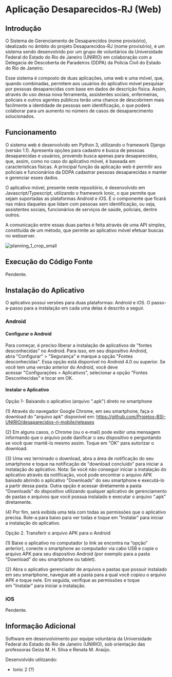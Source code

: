 # Aplicação Desaparecidos-RJ (Web)

## Introdução ##

O Sistema de Gerenciamento de Desaparecidos (nome provisório), idealizado no âmbito do projeto Desaparecidos-RJ (nome provisório), é um sistema sendo desenvolvido por um grupo de voluntários da Universidade Federal do Estado do Rio de Janeiro (UNIRIO) em colaboração com a Delegacia de Descoberta de Paradeiros (DDPA) da Polícia Civil do Estado do Rio de Janeiro.

Esse sistema é composto de duas aplicações, uma web e uma móvel, que, quando combinadas, permitem aos usuários do aplicativo móvel pesquisar por pessoas desaparecidas com base em dados de descrição física. Assim, através do uso dessa nova ferramenta, assistentes sociais, enfermeiras, policiais e outros agentes públicos terão uma chance de descobrirem mais facilmente a identidade de pessoas sem identificação, o que poderá colaborar para um aumento no número de casos de desaparecimento solucionados.

## Funcionamento ##

O sistema web é desenvolvido em Python 3, utilizando o framework Django (versão 1.1). Apresenta opções para cadastro e busca de pessoas desaparecidas e usuários, provendo busca apenas para desaparecidos, que, assim, como no caso do aplicativo móvel, é baseada em características físicas. A principal função da aplicação web é permitir aos policiais e funcionários da DDPA cadastrar pessoas desaparecidas e manter e gerenciar esses dados.

O aplicativo móvel, presente neste repositório, é desenvolvido em Javascript/Typescript, utilizando o framework Ionic, o que permite que sejam suportadas as plataformas Android e iOS. É o componente que ficará nas mãos daqueles que lidam com pessoas sem identificação, ou seja, assistentes sociais, funcionários de serviços de saúde, policiais, dentre outros. 

A comunicação entre essas duas partes é feita através de uma API simples, constituída de um método, que permite ao aplicativo móvel efetuar buscas no webserver.

![planning_1_crop_small](https://user-images.githubusercontent.com/6119173/35132273-8b8ec8e4-fcb1-11e7-8910-70e5e126680e.png)

## Execução do Código Fonte ##

Pendente.

## Instalação do Aplicativo ##

O aplicativo possui versões para duas plataformas: Android e iOS. O passo-a-passo para a instalação em cada uma delas é descrito a seguir.

### Android ###

#### Configurar o Android ####

Para começar, é preciso liberar a instalação de aplicativos de "fontes desconhecidas" no Android. Para isso, em seu dispositivo Android, abra "Configurar" > "Segurança" e marque a opção "Fontes desconhecidas".
Essa opção está disponível no Android 4.0 ou superior. Se você tem uma versão anterior do Android, você deve acessar "Configurações > Aplicativos", selecionar a opção "Fontes Desconhecidas" e tocar em OK.

#### Instalar o Aplicativo ####

Opção 1- Baixando o aplicativo (arquivo ".apk") direto no smartphone

(1) Através do navegador Google Chrome, em seu smartphone, faça o download do "arquivo apk" disponível em:
https://github.com/Projetos-BSI-UNIRIO/desaparecidos-rj-mobile/releases

(2) Em alguns casos, o Chrome (ou o e-mail) pode exibir uma mensagem informando que o arquivo pode danificar o seu dispositivo e perguntando se você quer mantê-lo mesmo assim. Toque em "OK" para autorizar o download.

(3) Uma vez terminado o download, abra a área de notificação do seu smartphone e toque na notificação de "download concluído" para iniciar a instalação do aplicativo.
Nota: Se você não conseguir iniciar a instalação do aplicativo através da notificação, você pode encontrar o arquivo APK baixado abrindo o aplicativo "Downloads" do seu smartphone e executá-lo a partir dessa pasta. Outra opção é acessar diretamente a pasta “Downloads” do dispositivo utilizando qualquer aplicativo de gerenciamento de pastas e arquivos que você possua instalado e executar o arquivo “.apk” diretamente.

(4) Por fim, será exibida uma tela com todas as permissões que o aplicativo precisa. Role-a para baixo para ver todas e toque em "Instalar" para iniciar a instalação do aplicativo.

Opção 2. Transferir o arquivo APK para o Android

(1) Baixe o aplicativo no computador (o link se encontra na “opção” anterior), conecte o smartphone ao computador via cabo USB e copie o arquivo APK para seu dispositivo Android (por exemplo para a pasta "Download" do seu smartphone ou tablet).

(2) Abra o aplicativo gerenciador de arquivos e pastas que possuir instalado em seu smartphone, navegue até a pasta para a qual você copiou o arquivo APK e toque nele. Em seguida, verifique as permissões e toque em "Instalar" para iniciar a instalação.


### iOS ###

Pendente.

## Informação Adicional ##

Software em desenvolvimento por equipe voluntária da Universidade Federal do Estado do Rio de Janeiro (UNIRIO), sob orientação das professoras Geiza M. H. Silva e Renata M. Araújo. 

Desenvolvido utilizando:
- Ionic 2 (?)
